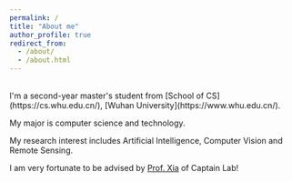 ```yaml
---
permalink: /
title: "About me"
author_profile: true
redirect_from: 
  - /about/
  - /about.html
---
```

<br>
I'm a second-year master's student from [School of CS](https://cs.whu.edu.cn/), [Wuhan University](https://www.whu.edu.cn/). 

My major is computer science and technology.

My research interest includes Artificial Intelligence, Computer Vision and Remote Sensing. 

I am very fortunate to be advised by [Prof. Xia](http://www.captain-whu.com/zh/person/xiaguisong.html) of Captain Lab!

